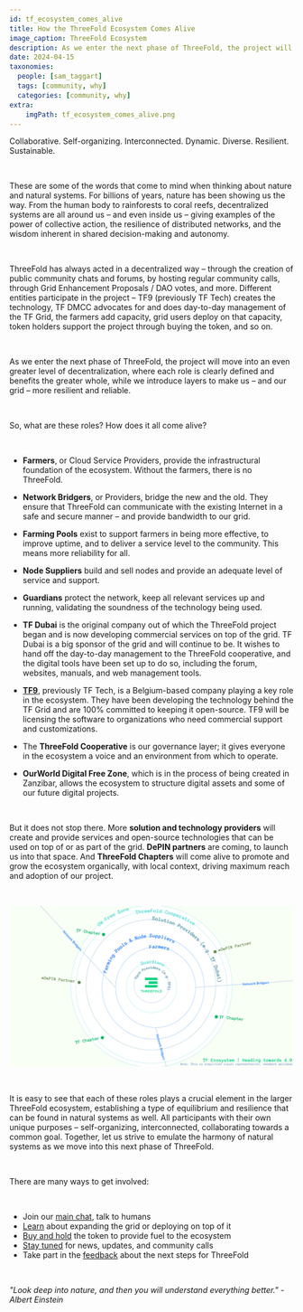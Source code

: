 ```yaml
---
id: tf_ecosystem_comes_alive
title: How the ThreeFold Ecosystem Comes Alive
image_caption: ThreeFold Ecosystem
description: As we enter the next phase of ThreeFold, the project will move into an even greater level of decentralization, while layers are introduced to make us – and our grid – more resilient and reliable.
date: 2024-04-15
taxonomies:
  people: [sam_taggart]
  tags: [community, why]
  categories: [community, why]
extra:
    imgPath: tf_ecosystem_comes_alive.png
---
```


Collaborative. Self-organizing. Interconnected. Dynamic. Diverse. Resilient. Sustainable.

<br/>

These are some of the words that come to mind when thinking about nature and natural systems. For billions of years, nature has been showing us the way. From the human body to rainforests to coral reefs, decentralized systems are all around us – and even inside us – giving examples of the power of collective action, the resilience of distributed networks, and the wisdom inherent in shared decision-making and autonomy.

<br/>

ThreeFold has always acted in a decentralized way – through the creation of public community chats and forums, by hosting regular community calls, through Grid Enhancement Proposals / DAO votes, and more. Different entities participate in the project – TF9 (previously TF Tech) creates the technology, TF DMCC advocates for and does day-to-day management of the TF Grid, the farmers add capacity, grid users deploy on that capacity, token holders support the project through buying the token, and so on.

<br/>

As we enter the next phase of ThreeFold, the project will move into an even greater level of decentralization, where each role is clearly defined and benefits the greater whole, while we introduce layers to make us – and our grid – more resilient and reliable.

<br/>

So, what are these roles? How does it all come alive?

<br/>

- **Farmers**, or Cloud Service Providers, provide the infrastructural foundation of the ecosystem. Without the farmers, there is no ThreeFold.

- **Network Bridgers**, or Providers, bridge the new and the old. They ensure that ThreeFold can communicate with the existing Internet in a safe and secure manner – and provide bandwidth to our grid.

- **Farming Pools** exist to support farmers in being more effective, to improve uptime, and to deliver a service level to the community. This means more reliability for all.

- **Node Suppliers** build and sell nodes and provide an adequate level of service and support.

- **Guardians** protect the network, keep all relevant services up and running, validating the soundness of the technology being used.

- **TF Dubai** is the original company out of which the ThreeFold project began and is now developing commercial services on top of the grid. TF Dubai is a big sponsor of the grid and will continue to be. It wishes to hand off the day-to-day management to the ThreeFold cooperative, and the digital tools have been set up to do so, including the forum, websites, manuals, and web management tools.

- **[TF9](https://tf9.io)**, previously TF Tech, is a Belgium-based company playing a key role in the ecosystem. They have been developing the technology behind the TF Grid and are 100% committed to keeping it open-source. TF9 will be licensing the software to organizations who need commercial support and customizations.

- The **ThreeFold Cooperative** is our governance layer; it gives everyone in the ecosystem a voice and an environment from which to operate.

- **OurWorld Digital Free Zone**, which is in the process of being created in Zanzibar, allows the ecosystem to structure digital assets and some of our future digital projects.

<br/>

But it does not stop there. More **solution and technology providers** will create and provide services and open-source technologies that can be used on top of or as part of the grid. **DePIN partners** are coming, to launch us into that space. And **ThreeFold Chapters** will come alive to promote and grow the ecosystem organically, with local context, driving maximum reach and adoption of our project.

<br/>

![ThreeFold Ecosystem](./tf_ecosystem.png)

<br/>

It is easy to see that each of these roles plays a crucial element in the larger ThreeFold ecosystem, establishing a type of equilibrium and resilience that can be found in natural systems as well. All participants with their own unique purposes – self-organizing, interconnected, collaborating towards a common goal. Together, let us strive to emulate the harmony of natural systems as we move into this next phase of ThreeFold.

<br/>

There are many ways to get involved:

<br/>

- Join our [main chat](https://t.me/threefold), talk to humans
- [Learn](https://manual.grid.tf/) about expanding the grid or deploying on top of it
- [Buy and hold](https://manual.grid.tf/documentation/threefold_token/buy_sell_tft/buy_sell_tft.html) the token to provide fuel to the ecosystem
- [Stay tuned](https://t.me/threefoldnews) for news, updates, and community calls
- Take part in the [feedback](https://forum.threefold.io/t/feedback-on-our-tfgrid-3-14/4276) about the next steps for ThreeFold

<br/>

*"Look deep into nature, and then you will understand everything better." - Albert Einstein*
